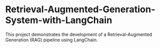 # Retrieval-Augmented-Generation-System-with-LangChain
This project demonstrates the development of a Retrieval-Augmented Generation (RAG) pipeline using LangChain.
